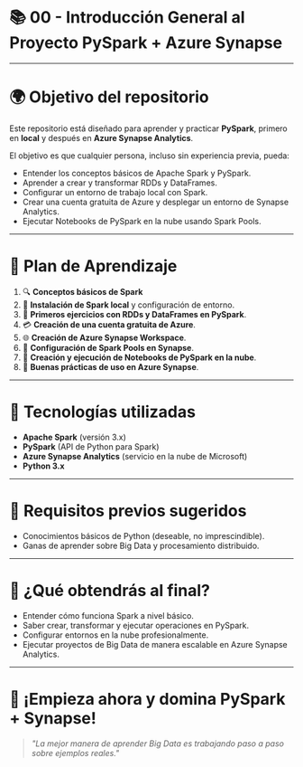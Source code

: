 # 📚 00 - Introducción General al Proyecto PySpark + Azure Synapse

---

# 🌍 Objetivo del repositorio

Este repositorio está diseñado para aprender y practicar **PySpark**, primero en **local** y después en **Azure Synapse Analytics**.

El objetivo es que cualquier persona, incluso sin experiencia previa, pueda:

- Entender los conceptos básicos de Apache Spark y PySpark.
- Aprender a crear y transformar RDDs y DataFrames.
- Configurar un entorno de trabajo local con Spark.
- Crear una cuenta gratuita de Azure y desplegar un entorno de Synapse Analytics.
- Ejecutar Notebooks de PySpark en la nube usando Spark Pools.

---

# 📅 Plan de Aprendizaje

1. 🔍 **Conceptos básicos de Spark**
2. 📘 **Instalación de Spark local** y configuración de entorno.
3. 🔢 **Primeros ejercicios con RDDs y DataFrames en PySpark**.
4. 💳 **Creación de una cuenta gratuita de Azure**.
5. 🌐 **Creación de Azure Synapse Workspace**.
6. 🔧 **Configuración de Spark Pools en Synapse**.
7. 🔹 **Creación y ejecución de Notebooks de PySpark en la nube**.
8. 🔗 **Buenas prácticas de uso en Azure Synapse**.

---

# 🚀 Tecnologías utilizadas

- **Apache Spark** (versión 3.x)
- **PySpark** (API de Python para Spark)
- **Azure Synapse Analytics** (servicio en la nube de Microsoft)
- **Python 3.x**

---

# 📅 Requisitos previos sugeridos

- Conocimientos básicos de Python (deseable, no imprescindible).
- Ganas de aprender sobre Big Data y procesamiento distribuido.

---

# 🌟 ¿Qué obtendrás al final?

- Entender cómo funciona Spark a nivel básico.
- Saber crear, transformar y ejecutar operaciones en PySpark.
- Configurar entornos en la nube profesionalmente.
- Ejecutar proyectos de Big Data de manera escalable en Azure Synapse Analytics.

---

# 🚀 ¡Empieza ahora y domina PySpark + Synapse!

> *"La mejor manera de aprender Big Data es trabajando paso a paso sobre ejemplos reales."*
